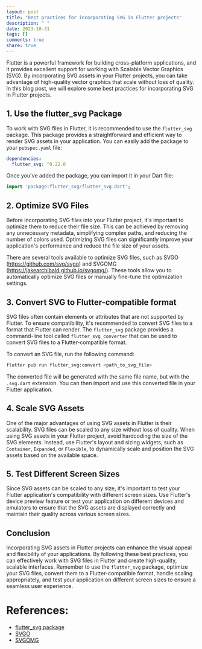 ```yaml
---
layout: post
title: "Best practices for incorporating SVG in Flutter projects"
description: " "
date: 2023-10-31
tags: []
comments: true
share: true
---
```


Flutter is a powerful framework for building cross-platform applications, and it provides excellent support for working with Scalable Vector Graphics (SVG). By incorporating SVG assets in your Flutter projects, you can take advantage of high-quality vector graphics that scale without loss of quality. In this blog post, we will explore some best practices for incorporating SVG in Flutter projects.

## 1. Use the flutter_svg Package

To work with SVG files in Flutter, it is recommended to use the `flutter_svg` package. This package provides a straightforward and efficient way to render SVG assets in your application. You can easily add the package to your `pubspec.yaml` file:

```yaml
dependencies:
  flutter_svg: ^0.22.0
```

Once you've added the package, you can import it in your Dart file:

```dart
import 'package:flutter_svg/flutter_svg.dart';
```

## 2. Optimize SVG Files

Before incorporating SVG files into your Flutter project, it's important to optimize them to reduce their file size. This can be achieved by removing any unnecessary metadata, simplifying complex paths, and reducing the number of colors used. Optimizing SVG files can significantly improve your application's performance and reduce the file size of your assets.

There are several tools available to optimize SVG files, such as SVGO (https://github.com/svg/svgo) and SVGOMG (https://jakearchibald.github.io/svgomg/). These tools allow you to automatically optimize SVG files or manually fine-tune the optimization settings.

## 3. Convert SVG to Flutter-compatible format

SVG files often contain elements or attributes that are not supported by Flutter. To ensure compatibility, it's recommended to convert SVG files to a format that Flutter can render. The `flutter_svg` package provides a command-line tool called `flutter_svg_converter` that can be used to convert SVG files to a Flutter-compatible format.

To convert an SVG file, run the following command:

```bash
flutter pub run flutter_svg:convert <path_to_svg_file>
```

The converted file will be generated with the same file name, but with the `.svg.dart` extension. You can then import and use this converted file in your Flutter application.

## 4. Scale SVG Assets

One of the major advantages of using SVG assets in Flutter is their scalability. SVG files can be scaled to any size without loss of quality. When using SVG assets in your Flutter project, avoid hardcoding the size of the SVG elements. Instead, use Flutter's layout and sizing widgets, such as `Container`, `Expanded`, or `Flexible`, to dynamically scale and position the SVG assets based on the available space.

## 5. Test Different Screen Sizes

Since SVG assets can be scaled to any size, it's important to test your Flutter application's compatibility with different screen sizes. Use Flutter's device preview feature or test your application on different devices and emulators to ensure that the SVG assets are displayed correctly and maintain their quality across various screen sizes.

## Conclusion

Incorporating SVG assets in Flutter projects can enhance the visual appeal and flexibility of your applications. By following these best practices, you can effectively work with SVG files in Flutter and create high-quality, scalable interfaces. Remember to use the `flutter_svg` package, optimize your SVG files, convert them to a Flutter-compatible format, handle scaling appropriately, and test your application on different screen sizes to ensure a seamless user experience.

# References:

- [flutter_svg package](https://pub.dev/packages/flutter_svg)
- [SVGO](https://github.com/svg/svgo)
- [SVGOMG](https://jakearchibald.github.io/svgomg/)